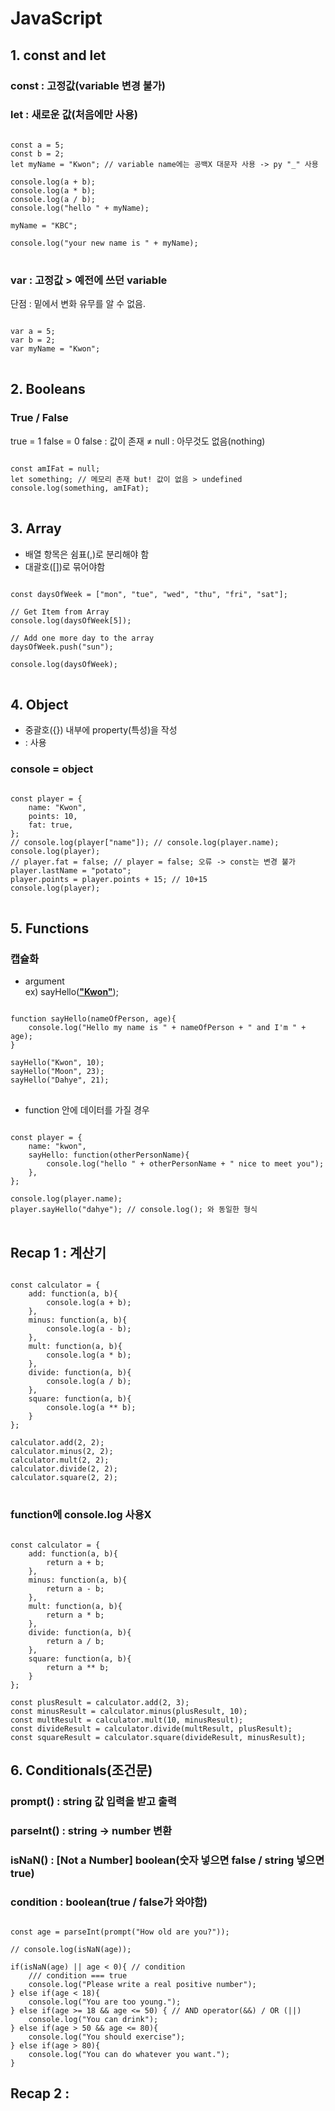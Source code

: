 JavaScript
==========
## 1. const and let
### const : 고정값(variable 변경 불가)

### let : 새로운 값(처음에만 사용)
<pre>
<code>
const a = 5;
const b = 2;
let myName = "Kwon"; // variable name에는 공백X 대문자 사용 -> py "_" 사용

console.log(a + b);
console.log(a * b);
console.log(a / b);
console.log("hello " + myName);

myName = "KBC";

console.log("your new name is " + myName);
</code>
</pre>

### var : 고정값 > 예전에 쓰던 variable

단점 : 밑에서 변화 유무를 알 수 없음.

<pre>
<code>
var a = 5;
var b = 2;
var myName = "Kwon";
</code>
</pre>

## 2. Booleans

### True / False
true = 1
false = 0 
false : 값이 존재 ≠ null : 아무것도 없음(nothing)

<pre>
<code>
const amIFat = null;
let something; // 메모리 존재 but! 값이 없음 > undefined
console.log(something, amIFat);
</code>
</pre>

## 3. Array

- 배열 항목은 쉼표(,)로 분리해야 함
- 대괄호([])로 묶어야함

<pre>
<code>
const daysOfWeek = ["mon", "tue", "wed", "thu", "fri", "sat"];

// Get Item from Array
console.log(daysOfWeek[5]);

// Add one more day to the array
daysOfWeek.push("sun");

console.log(daysOfWeek);
</code>
</pre>

## 4. Object

- 중괄호({}) 내부에 property(특성)을 작성
- : 사용
### console = object

<pre>
<code>
const player = {
    name: "Kwon",
    points: 10,
    fat: true,
};
// console.log(player["name"]); // console.log(player.name);
console.log(player);
// player.fat = false; // player = false; 오류 -> const는 변경 불가
player.lastName = "potato";
player.points = player.points + 15; // 10+15
console.log(player);
</code>
</pre>

## 5. Functions

### 캡슐화

- argument  
  ex) sayHello(<U>**"Kwon"**</U>);

<pre>
<code>
function sayHello(nameOfPerson, age){
    console.log("Hello my name is " + nameOfPerson + " and I'm " + age);
}

sayHello("Kwon", 10);
sayHello("Moon", 23);
sayHello("Dahye", 21);
</code>
</pre>

- function 안에 데이터를 가질 경우

<pre>
<code>
const player = {
    name: "kwon",
    sayHello: function(otherPersonName){
        console.log("hello " + otherPersonName + " nice to meet you");
    },
};

console.log(player.name);
player.sayHello("dahye"); // console.log(); 와 동일한 형식
</code>
</pre>

## Recap 1 : 계산기

<pre>
<code>
const calculator = {
    add: function(a, b){
        console.log(a + b);
    },
    minus: function(a, b){
        console.log(a - b);
    },
    mult: function(a, b){
        console.log(a * b);
    },
    divide: function(a, b){
        console.log(a / b);
    },
    square: function(a, b){
        console.log(a ** b);
    }
};

calculator.add(2, 2);
calculator.minus(2, 2);
calculator.mult(2, 2);
calculator.divide(2, 2);
calculator.square(2, 2);
</code>
</pre>

### function에 console.log 사용X

<pre><code>
const calculator = {
    add: function(a, b){
        return a + b;
    },
    minus: function(a, b){
        return a - b;
    },
    mult: function(a, b){
        return a * b;
    },
    divide: function(a, b){
        return a / b;
    },
    square: function(a, b){
        return a ** b;
    }
};

const plusResult = calculator.add(2, 3);
const minusResult = calculator.minus(plusResult, 10);
const multResult = calculator.mult(10, minusResult);
const divideResult = calculator.divide(multResult, plusResult);
const squareResult = calculator.square(divideResult, minusResult);
</code></pre>

## 6. Conditionals(조건문)

### prompt() : string 값 입력을 받고 출력

### parseInt() : string -> number 변환

### isNaN() : [Not a Number] boolean(숫자 넣으면 false / string 넣으면 true)

### condition : boolean(true / false가 와야함)

<pre><code>
const age = parseInt(prompt("How old are you?"));

// console.log(isNaN(age));

if(isNaN(age) || age < 0){ // condition
    /// condition === true
    console.log("Please write a real positive number");
} else if(age < 18){
    console.log("You are too young.");
} else if(age >= 18 && age <= 50) { // AND operator(&&) / OR (||)
    console.log("You can drink");
} else if(age > 50 && age <= 80){
    console.log("You should exercise");
} else if(age > 80){
    console.log("You can do whatever you want.");
}
</code></pre>

## Recap 2 : 